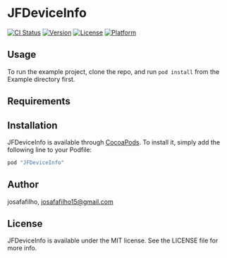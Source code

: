 # JFDeviceInfo

[![CI Status](http://img.shields.io/travis/josafafilho/JFDeviceInfo.svg?style=flat)](https://travis-ci.org/josafafilho/JFDeviceInfo)
[![Version](https://img.shields.io/cocoapods/v/JFDeviceInfo.svg?style=flat)](http://cocoapods.org/pods/JFDeviceInfo)
[![License](https://img.shields.io/cocoapods/l/JFDeviceInfo.svg?style=flat)](http://cocoapods.org/pods/JFDeviceInfo)
[![Platform](https://img.shields.io/cocoapods/p/JFDeviceInfo.svg?style=flat)](http://cocoapods.org/pods/JFDeviceInfo)

## Usage

To run the example project, clone the repo, and run `pod install` from the Example directory first.

## Requirements

## Installation

JFDeviceInfo is available through [CocoaPods](http://cocoapods.org). To install
it, simply add the following line to your Podfile:

```ruby
pod "JFDeviceInfo"
```

## Author

josafafilho, josafafilho15@gmail.com

## License

JFDeviceInfo is available under the MIT license. See the LICENSE file for more info.
